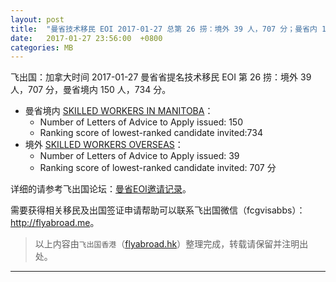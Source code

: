 ```yaml
---
layout: post
title:  "曼省技术移民 EOI 2017-01-27 总第 26 捞：境外 39 人，707 分；曼省内 150 人，734 分"
date:   2017-01-27 23:56:00  +0800
categories: MB
---
```


飞出国：加拿大时间 2017-01-27 曼省省提名技术移民 EOI 第 26 捞：境外 39 人，707 分，曼省境内 150 人，734 分。

- 曼省境内 [SKILLED WORKERS IN MANITOBA]：
  - Number of Letters of Advice to Apply issued: 150
  - Ranking score of lowest-ranked candidate invited:734
- 境外 [SKILLED WORKERS OVERSEAS]：
  - Number of Letters of Advice to Apply issued: 39 
  - Ranking score of lowest-ranked candidate invited: 707 分

详细的请参考飞出国论坛：[曼省EOI邀请记录]。

需要获得相关移民及出国签证申请帮助可以联系飞出国微信（fcgvisabbs）： <a href="http://flyabroad.me/contact" target="_blank">http://flyabroad.me</a>。

> 以上内容由`飞出国香港`（<a href="http://flyabroad.hk/" target="_blank">flyabroad.hk</a>）整理完成，转载请保留并注明出处。

------

[曼省EOI邀请记录]: http://bbs.fcgvisa.com/t/eoi-mpnp-under-the-expression-of-interest-system-draws/3723
[SKILLED WORKERS IN MANITOBA]: http://bbs.fcgvisa.com/t/swm-eligibility-mpnp-skilled-workers-in-manitoba/3684
[SKILLED WORKERS OVERSEAS]: http://bbs.fcgvisa.com/t/swo-eligibility-mpnp-skilled-workers-overseas/3698


